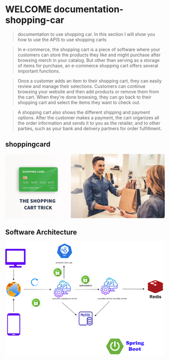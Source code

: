 # WELCOME documentation-shopping-car
>documentation to use shopping car. In this section I will show you how to use the APIS to use shopping carts

>In e-commerce, the shopping cart is a piece of software where your customers can store the products they like and might purchase after browsing merch in your catalog. But other than serving as a storage of items for purchase, an e-commerce shopping cart offers several important functions.

>Once a customer adds an item to their shopping cart, they can easily review and manage their selections.  Customers can continue browsing your website and then add products or remove them from the cart. When they're done browsing, they can go back to their shopping cart and select the items they want to check out.

>A shopping cart also shows the different shipping and payment options. After the customer makes a payment, the cart organizes all the order information and sends it to you as the retailer, and to other parties, such as your bank and delivery partners for order fulfillment.

## shoppingcard
![shoppingcard](https://github.com/FernandoClimaco/device-security-cuscatlan-service/blob/main/Shopping-cart-trick-1-1024x410.png)


## Software Architecture
![Architecture](https://github.com/FernandoClimaco/device-security-cuscatlan-service/blob/main/shoppingCardarquitecture.png)
